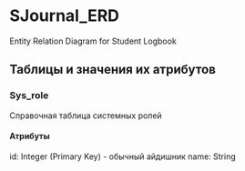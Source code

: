 # SJournal_ERD
Entity Relation Diagram for Student Logbook

## Таблицы и значения их атрибутов
### Sys_role
Справочная таблица системных ролей
#### Атрибуты
id: Integer (Primary Key) - обычный айдишник
name: String 

